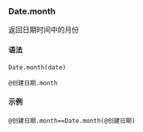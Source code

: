 ### Date.month
返回日期时间中的月份


#### 语法

```
Date.month(date)

@创建日期.month

```

#### 示例

```
@创建日期.month==Date.month(@创建日期)
```